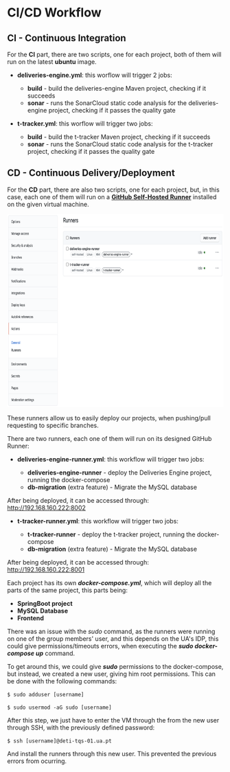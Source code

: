 # CI/CD Workflow

## CI - Continuous Integration

For the **CI** part, there are two scripts, one for each project, both of them will run on the latest **ubuntu** image.

* **deliveries-engine.yml**: this worflow will trigger 2 jobs:
    
    * **build** - build the deliveries-engine Maven project, checking if it succeeds
    * **sonar** - runs the SonarCloud static code analysis for the deliveries-engine project, checking if it passes the quality gate

* **t-tracker.yml**: this worflow will trigger two jobs:
    
    * **build** - build the t-tracker Maven project, checking if it succeeds
    * **sonar** - runs the SonarCloud static code analysis for the t-tracker project, checking if it passes the quality gate 

## CD - Continuous Delivery/Deployment

For the **CD** part, there are also two scripts, one for each project, but, in this case, each one of them will run on a [**GitHub Self-Hosted Runner**](https://docs.github.com/en/actions/hosting-your-own-runners/about-self-hosted-runners) installed on the given virtual machine.

<p align="center">
    <img style="height: 450px" src="images/runners.png">
</p>

These runners allow us to easily deploy our projects, when pushing/pull requesting to specific branches.

There are two runners, each one of them will run on its designed GitHub Runner:

* **deliveries-engine-runner.yml**: this workflow will trigger two jobs:

    * **deliveries-engine-runner** - deploy the Deliveries Engine project, running the docker-compose
    * **db-migration** (extra feature) - Migrate the MySQL database

After being deployed, it can be accessed through: http://192.168.160.222:8002

* **t-tracker-runner.yml**: this workflow will trigger two jobs:

    * **t-tracker-runner** - deploy the t-tracker project, running the docker-compose
    * **db-migration** (extra feature) - Migrate the MySQL database

After being deployed, it can be accessed through: http://192.168.160.222:8001

Each project has its own ***docker-compose.yml***, which will deploy all the parts of the same project, this parts being:

* **SpringBoot project**
* **MySQL Database**
* **Frontend**

There was an issue with the _sudo_ command, as the runners were running on one of the group members' user, and this depends on the UA's IDP, this could give permissions/timeouts errors, when executing the ***sudo docker-compose up*** command.

To get around this, we could give ***sudo*** permissions to the docker-compose, but instead, we created a new user, giving him root permissions. This can be done with the following commands:

```shell
$ sudo adduser [username]
```
```shell
$ sudo usermod -aG sudo [username]
```

After this step, we just have to enter the VM through the from the new user through SSH, with the previously defined password:

```shell
$ ssh [username]@deti-tqs-01.ua.pt
```

And install the runners through this new user. This prevented the previous errors from ocurring.